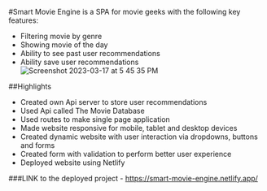 #Smart Movie Engine is a SPA for movie geeks with the following key features:
- Filtering movie by genre
- Showing movie of the day
- Ability to see past user recommendations
- Ability save user recommendations
![Screenshot 2023-03-17 at 5 45 35 PM](https://user-images.githubusercontent.com/30150366/226074414-85ef5dc5-1320-45af-bbcf-bed20f3b312a.png)

##Highlights
- Created own Api server to store user recommendations
- Used Api called The Movie Database 
- Used routes to make single page application
- Made website responsive for mobile, tablet and desktop devices
- Created dynamic website with user interaction via dropdowns, buttons and forms 
- Created form with validation to perform better user experience
- Deployed website using Netlify

###LINK to the deployed project - https://smart-movie-engine.netlify.app/
